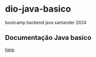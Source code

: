 # dio-java-basico
bootcamp backend java santander 2024

## Documentação Java basico

[here](https://glysns.gitbook.io/java-basico).
